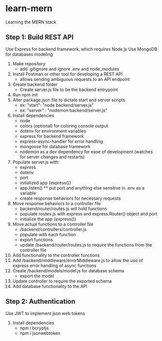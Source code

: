 # learn-mern
Learning the MERN stack

## Step 1: Build REST API
Use Express for backend framework, which requires Node.js
Use MongoDB for databases modeling
1. Make repository
    - add .gitignore and ignore .env and node_modules
2. Install Postman or other tool for developing a REST API
    - allows sending ambiguous requests to an API endpoint
3. Create backend folder
    - Create server.js file to be the backend entrypoint
4. Run npm init
5. Alter package.json file to dictate start and server scripts
    - ex: "start": "node backend/server.js"
    - ex: "server" : "nodemon backend/server.js"
6. Install dependencies
    - node
    - colors (optional) for coloring console output
    - dotenv for environment variables
    - express for backend framework
    - express-async-handler for error handling
    - mongoose for database framework
    - nodemon as a dev dependency for ease of development (watches for server changes and restarts)
7. Populate server.js with:
    - express
    - dotenv
    - port
    - initialized app {express()}
    - app.listen()
    ** put port and anything else sensitive in .env as a variable
    - create response behaviors for necessary requests
8. Move response behaviors to a controller file
    - backend/router/routes.js will hold functions
    - populate routes.js with express and express.Router() object and port
    - initialize the app {express()}
9. Move actual functions to a controller file
    - /backend/controllers/controller.js
    - populate with each function
    - export functions
    - update /backend/router/routes.js to require the functions from the controller file
10. Add functionality to the controller functions
11. Add /backend/middleware/errorMiddleware.js to allow the use of express error handling of async functions
12. Create /backend/models/model.js for database schema
    - export the model
13. Update controller to require the exported schema
14. Add database functionality to the API

## Step 2: Authentication
Use JWT to implement json web tokens
1. Install dependencies
    - npm i bcryptjs
    - npm i jsonwebtoken